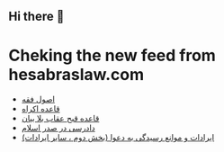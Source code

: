## Hi there 👋


# Cheking the new feed from hesabraslaw.com
<!-- BLOG-POST-LIST:START -->
- [اصول فقه](https://hesabraslaw.com/blog/%D8%A7%D8%B5%D9%88%D9%84-%D9%81%D9%82%D9%87/)
- [قاعده اکراه](https://hesabraslaw.com/blog/%D9%82%D8%A7%D8%B9%D8%AF%D9%87-%D8%A7%DA%A9%D8%B1%D8%A7%D9%87/)
- [قاعده قبح عقاب بلا بیان](https://hesabraslaw.com/blog/%D9%82%D8%A7%D8%B9%D8%AF%D9%87-%D9%82%D8%A8%D8%AD-%D8%B9%D9%82%D8%A7%D8%A8-%D8%A8%D9%84%D8%A7-%D8%A8%DB%8C%D8%A7%D9%86/)
- [دادرسی در  صدر اسلام](https://hesabraslaw.com/blog/%D8%AF%D8%A7%D8%AF%D8%B1%D8%B3%DB%8C-%D8%AF%D8%B1-%D8%B5%D8%AF%D8%B1-%D8%A7%D8%B3%D9%84%D8%A7%D9%85/)
- [ایرادات و موانع رسیدگی به دعوا &lpar;بخش دوم ، سایر ایرادات&rpar;](https://hesabraslaw.com/blog/%D8%A7%DB%8C%D8%B1%D8%A7%D8%AF%D8%A7%D8%AA-%D9%88-%D9%85%D9%88%D8%A7%D9%86%D8%B9-%D8%B1%D8%B3%DB%8C%D8%AF%DA%AF%DB%8C-%D8%A8%D9%87-%D8%AF%D8%B9%D9%88%D8%A7-%D8%A8%D8%AE%D8%B4-%D8%AF%D9%88%D9%85-%D8%B3%D8%A7%DB%8C%D8%B1-%D8%A7%DB%8C%D8%B1%D8%A7%D8%AF%D8%A7%D8%AA/)
<!-- BLOG-POST-LIST:END -->

<!--
**hessabras/hessabras** is a ✨ _special_ ✨ repository because its `README.md` (this file) appears on your GitHub profile.

Here are some ideas to get you started:

- 🔭 I’m currently working on ...
- 🌱 I’m currently learning ...
- 👯 I’m looking to collaborate on ...
- 🤔 I’m looking for help with ...
- 💬 Ask me about ...
- 📫 How to reach me: ...
- 😄 Pronouns: ...
- ⚡ Fun fact: ...
-->
